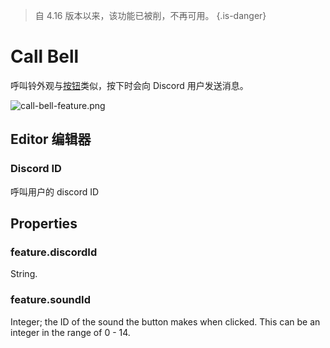 > 自 4.16 版本以来，该功能已被削，不再可用。
{.is-danger}


# Call Bell

呼叫铃外观与[按钮](https://wiki.cryptovoxels.com/features/button)类似，按下时会向 Discord 用户发送消息。

![call-bell-feature.png](https://wiki.cryptovoxels.com/call-bell-feature.png)

## Editor 编辑器

### Discord ID

呼叫用户的 discord ID

## Properties

### feature.discordId

String.

### feature.soundId

Integer; the ID of the sound the button makes when clicked. This can be an integer in the range of 0 - 14.